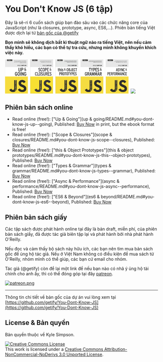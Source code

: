 # You Don't Know JS (6 tập)

Đây là sê-ri 6 cuốn sách giúp bạn đào sâu vào các chức năng core của JavaScript (như là closures, prototype, async, ES6,...). Phiên bản tiếng Việt được dịch lại từ [bản gốc của @getify](https://github.com/getify/You-Dont-Know-JS)

**Bọn mình sẽ không dịch bất kì thuật ngữ nào ra tiếng Việt, nên nếu cảm thấy khó hiểu, các bạn có thể tự tra cứu, nhưng mình không khuyến khích việc này.**

<a href="http://shop.oreilly.com/product/0636920039303.do"><img src="up %26 going/cover.jpg" width="75"></a>&nbsp;
<a href="http://shop.oreilly.com/product/0636920026327.do"><img src="scope %26 closures/cover.jpg" width="75"></a>&nbsp;
<a href="http://shop.oreilly.com/product/0636920033738.do"><img src="this %26 object prototypes/cover.jpg" width="75"></a>&nbsp;
<a href="http://shop.oreilly.com/product/0636920033745.do"><img src="types %26 grammar/cover.jpg" width="75"></a>&nbsp;
<a href="http://shop.oreilly.com/product/0636920033752.do"><img src="async %26 performance/cover.jpg" width="75"></a>&nbsp;
<a href="http://shop.oreilly.com/product/0636920033769.do"><img src="es6 %26 beyond/cover.jpg" width="75"></a>

## Phiên bản sách online

* Read online (free!): ["Up & Going"](up & going/README.md#you-dont-know-js-up--going), Published: [Buy Now](http://shop.oreilly.com/product/0636920039303.do) in print, but the ebook format is free!
* Read online (free!): ["Scope & Closures"](scope & closures/README.md#you-dont-know-js-scope--closures), Published: [Buy Now](http://shop.oreilly.com/product/0636920026327.do)
* Read online (free!): ["this & Object Prototypes"](this & object prototypes/README.md#you-dont-know-js-this--object-prototypes), Published: [Buy Now](http://shop.oreilly.com/product/0636920033738.do)
* Read online (free!): ["Types & Grammar"](types & grammar/README.md#you-dont-know-js-types--grammar), Published: [Buy Now](http://shop.oreilly.com/product/0636920033745.do)
* Read online (free!): ["Async & Performance"](async & performance/README.md#you-dont-know-js-async--performance), Published: [Buy Now](http://shop.oreilly.com/product/0636920033752.do)
* Read online (free!): ["ES6 & Beyond"](es6 & beyond/README.md#you-dont-know-js-es6--beyond), Published: [Buy Now](http://shop.oreilly.com/product/0636920033769.do)

## Phiên bản sách giấy

Các tập sách được phát hành online tại đây là bản draft, miễn phí, của phiên bản sách giấy, đã được tác giả biên tập lại và phát hành bởi nhà phát hành O'Reilly.

Nếu đọc và cảm thấy bộ sách này hữu ích, các bạn nên tìm mua bản sách gốc để ủng hộ tác giả. Nếu ở Việt Nam không có điều kiện để mua sách từ O'Reilly, nhóm mình có thể giúp, các bạn cứ email cho nhóm.

Tác giả (@getify) còn để lại một link để nếu bạn nào có nhã ý ủng hộ tài chính cho anh ấy, thì có thể đóng góp tại đây [patreon](https://www.patreon.com/getify).

<a href="https://www.patreon.com/getify">[![patreon.png](https://s11.postimg.org/axpzguh77/patreon.png)](https://www.patreon.com/getify)</a>

---

Thông tin chi tiết về bản gốc của dự án vui lòng xem tại [https://github.com/getify/You-Dont-Know-JS](https://github.com/getify/You-Dont-Know-JS)

## License & Bản quyền

Bản quyền thuộc về Kyle Simpson.

<a rel="license" href="http://creativecommons.org/licenses/by-nc-nd/3.0/"><img alt="Creative Commons License" style="border-width:0" src="https://i.creativecommons.org/l/by-nc-nd/3.0/88x31.png" /></a><br />This work is licensed under a <a rel="license" href="http://creativecommons.org/licenses/by-nc-nd/3.0/">Creative Commons Attribution-NonCommercial-NoDerivs 3.0 Unported License</a>.
